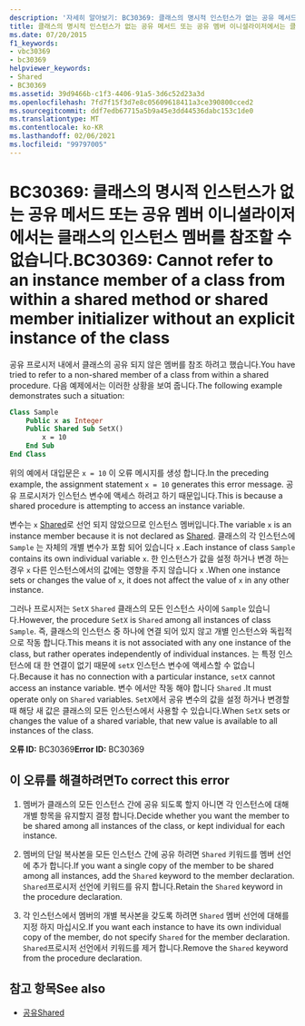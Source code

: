 ```yaml
---
description: '자세히 알아보기: BC30369: 클래스의 명시적 인스턴스가 없는 공유 메서드 또는 공유 멤버 이니셜라이저에서 클래스의 인스턴스 멤버를 참조할 수 없습니다.'
title: 클래스의 명시적 인스턴스가 없는 공유 메서드 또는 공유 멤버 이니셜라이저에서는 클래스의 인스턴스 멤버를 참조할 수 없습니다.
ms.date: 07/20/2015
f1_keywords:
- vbc30369
- bc30369
helpviewer_keywords:
- Shared
- BC30369
ms.assetid: 39d9466b-c1f3-4406-91a5-3d6c52d23a3d
ms.openlocfilehash: 7fd7f15f3d7e8c05609618411a3ce390800cced2
ms.sourcegitcommit: ddf7edb67715a5b9a45e3dd44536dabc153c1de0
ms.translationtype: MT
ms.contentlocale: ko-KR
ms.lasthandoff: 02/06/2021
ms.locfileid: "99797005"
---
```

# <a name="bc30369-cannot-refer-to-an-instance-member-of-a-class-from-within-a-shared-method-or-shared-member-initializer-without-an-explicit-instance-of-the-class"></a><span data-ttu-id="e41ac-103">BC30369: 클래스의 명시적 인스턴스가 없는 공유 메서드 또는 공유 멤버 이니셜라이저에서는 클래스의 인스턴스 멤버를 참조할 수 없습니다.</span><span class="sxs-lookup"><span data-stu-id="e41ac-103">BC30369: Cannot refer to an instance member of a class from within a shared method or shared member initializer without an explicit instance of the class</span></span>

<span data-ttu-id="e41ac-104">공유 프로시저 내에서 클래스의 공유 되지 않은 멤버를 참조 하려고 했습니다.</span><span class="sxs-lookup"><span data-stu-id="e41ac-104">You have tried to refer to a non-shared member of a class from within a shared procedure.</span></span> <span data-ttu-id="e41ac-105">다음 예제에서는 이러한 상황을 보여 줍니다.</span><span class="sxs-lookup"><span data-stu-id="e41ac-105">The following example demonstrates such a situation:</span></span>

```vb
Class Sample
    Public x as Integer
    Public Shared Sub SetX()
        x = 10
    End Sub
End Class
```

 <span data-ttu-id="e41ac-106">위의 예에서 대입문은 `x = 10` 이 오류 메시지를 생성 합니다.</span><span class="sxs-lookup"><span data-stu-id="e41ac-106">In the preceding example, the assignment statement `x = 10` generates this error message.</span></span> <span data-ttu-id="e41ac-107">공유 프로시저가 인스턴스 변수에 액세스 하려고 하기 때문입니다.</span><span class="sxs-lookup"><span data-stu-id="e41ac-107">This is because a shared procedure is attempting to access an instance variable.</span></span>

 <span data-ttu-id="e41ac-108">변수는 `x` [Shared](../modifiers/shared.md)로 선언 되지 않았으므로 인스턴스 멤버입니다.</span><span class="sxs-lookup"><span data-stu-id="e41ac-108">The variable `x` is an instance member because it is not declared as [Shared](../modifiers/shared.md).</span></span> <span data-ttu-id="e41ac-109">클래스의 각 인스턴스에 `Sample` 는 자체의 개별 변수가 포함 되어 있습니다 `x` .</span><span class="sxs-lookup"><span data-stu-id="e41ac-109">Each instance of class `Sample` contains its own individual variable `x`.</span></span> <span data-ttu-id="e41ac-110">한 인스턴스가 값을 설정 하거나 변경 하는 경우 `x` 다른 인스턴스에서의 값에는 영향을 주지 않습니다 `x` .</span><span class="sxs-lookup"><span data-stu-id="e41ac-110">When one instance sets or changes the value of `x`, it does not affect the value of `x` in any other instance.</span></span>

 <span data-ttu-id="e41ac-111">그러나 프로시저는 `SetX` `Shared` 클래스의 모든 인스턴스 사이에 `Sample` 있습니다.</span><span class="sxs-lookup"><span data-stu-id="e41ac-111">However, the procedure `SetX` is `Shared` among all instances of class `Sample`.</span></span> <span data-ttu-id="e41ac-112">즉, 클래스의 인스턴스 중 하나에 연결 되어 있지 않고 개별 인스턴스와 독립적으로 작동 합니다.</span><span class="sxs-lookup"><span data-stu-id="e41ac-112">This means it is not associated with any one instance of the class, but rather operates independently of individual instances.</span></span> <span data-ttu-id="e41ac-113">는 특정 인스턴스에 대 한 연결이 없기 때문에 `setX` 인스턴스 변수에 액세스할 수 없습니다.</span><span class="sxs-lookup"><span data-stu-id="e41ac-113">Because it has no connection with a particular instance, `setX` cannot access an instance variable.</span></span> <span data-ttu-id="e41ac-114">변수 에서만 작동 해야 합니다 `Shared` .</span><span class="sxs-lookup"><span data-stu-id="e41ac-114">It must operate only on `Shared` variables.</span></span> <span data-ttu-id="e41ac-115">`SetX`에서 공유 변수의 값을 설정 하거나 변경할 때 해당 새 값은 클래스의 모든 인스턴스에서 사용할 수 있습니다.</span><span class="sxs-lookup"><span data-stu-id="e41ac-115">When `SetX` sets or changes the value of a shared variable, that new value is available to all instances of the class.</span></span>

 <span data-ttu-id="e41ac-116">**오류 ID:** BC30369</span><span class="sxs-lookup"><span data-stu-id="e41ac-116">**Error ID:** BC30369</span></span>

## <a name="to-correct-this-error"></a><span data-ttu-id="e41ac-117">이 오류를 해결하려면</span><span class="sxs-lookup"><span data-stu-id="e41ac-117">To correct this error</span></span>

1. <span data-ttu-id="e41ac-118">멤버가 클래스의 모든 인스턴스 간에 공유 되도록 할지 아니면 각 인스턴스에 대해 개별 항목을 유지할지 결정 합니다.</span><span class="sxs-lookup"><span data-stu-id="e41ac-118">Decide whether you want the member to be shared among all instances of the class, or kept individual for each instance.</span></span>

2. <span data-ttu-id="e41ac-119">멤버의 단일 복사본을 모든 인스턴스 간에 공유 하려면 `Shared` 키워드를 멤버 선언에 추가 합니다.</span><span class="sxs-lookup"><span data-stu-id="e41ac-119">If you want a single copy of the member to be shared among all instances, add the `Shared` keyword to the member declaration.</span></span> <span data-ttu-id="e41ac-120">`Shared`프로시저 선언에 키워드를 유지 합니다.</span><span class="sxs-lookup"><span data-stu-id="e41ac-120">Retain the `Shared` keyword in the procedure declaration.</span></span>

3. <span data-ttu-id="e41ac-121">각 인스턴스에서 멤버의 개별 복사본을 갖도록 하려면 `Shared` 멤버 선언에 대해를 지정 하지 마십시오.</span><span class="sxs-lookup"><span data-stu-id="e41ac-121">If you want each instance to have its own individual copy of the member, do not specify `Shared` for the member declaration.</span></span> <span data-ttu-id="e41ac-122">`Shared`프로시저 선언에서 키워드를 제거 합니다.</span><span class="sxs-lookup"><span data-stu-id="e41ac-122">Remove the `Shared` keyword from the procedure declaration.</span></span>

## <a name="see-also"></a><span data-ttu-id="e41ac-123">참고 항목</span><span class="sxs-lookup"><span data-stu-id="e41ac-123">See also</span></span>

- [<span data-ttu-id="e41ac-124">공유</span><span class="sxs-lookup"><span data-stu-id="e41ac-124">Shared</span></span>](../modifiers/shared.md)
